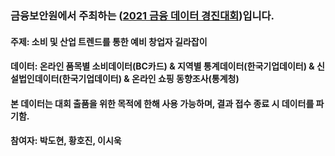 ### 금융보안원에서 주최하는 (**[2021 금융 데이터 경진대회](https://www.findatacontest2021.com/)**)입니다. 


#### 주제: 소비 및 산업 트렌드를 통한 예비 창업자 길라잡이

#### 데이터: 온라인 품목별 소비데이터(BC카드) & 지역별 통계데이터(한국기업데이터) & 신설법인데이터(한국기업데이터) & 온라인 쇼핑 동향조사(통계청) 
#### 본 데이터는 대회 출품을 위한 목적에 한해 사용 가능하며, 결과 접수 종료 시 데이터를 파기함.

#### 참여자: 박도현, 황호진, 이시욱



